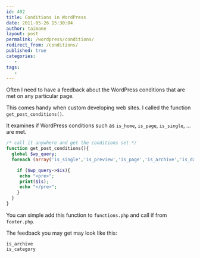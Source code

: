 ```yaml
---
id: 402
title: Conditions in WordPress
date: 2011-05-26 15:30:04
author: taimane
layout: post
permalink: /wordpress/conditions/
redirect_from: /conditions/
published: true
categories:
   -
tags:
   -
---
```

Often I need to have a feedback about the WordPress conditions that are met on any particular page.

This comes handy when custom developing web sites. I called the function `get_post_conditions()`.

It examines if WordPress conditions such as <code>is_home</code>, <code>is_page</code>, <code>is_single</code>, ... are met.



```php
/* call it anywhere and get the conditions set */
function get_post_conditions(){
  global $wp_query;
  foreach (array('is_single','is_preview','is_page','is_archive','is_date','is_year','is_month','is_day','is_time','is_author','is_category','is_tag','is_tax','is_search','is_feed','is_comment_feed','is_trackback','is_home','is_404','is_comments_popup','is_admin','is_attachment','is_singular','is_robots','is_posts_page','is_paged') as $is){

    if ($wp_query->$is){
     echo "<pre>";
     print($is);
     echo "</pre>";
    }
  }
}
```


You can simple add this function to `functions.php` and call if from `footer.php`.

The feedback you may get may look like this:

```
is_archive
is_category
```



